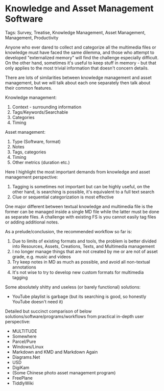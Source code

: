 # Knowledge and Asset Management Software

Tags: Survey, Treatise, Knowledge Management, Asset Management, Management, Productivity

Anyone who ever dared to collect and categorize all the multimedia files or knowledge must have faced the same dilemma, and those who attempt to developed "externalized memory" will find the challenge especially difficult. On the other hand, sometimes it's useful to keep stuff in memory - but that only applies to the most trivial information that doesn't concern details.

There are lots of similarities between knowledge management and asset management, but we will talk about each one separately then talk about their common features.

Knowledge management:

1. Context - surrounding information
2. Tags/Keywords/Searchable
3. Categories
4. Timing

Asset management:

1. Type (Software, format)
2. Notes
3. Tags, categories
4. Timing
5. Other metrics (duration etc.)

Here I highlight the most important demands from knowledge and asset management perspective:

1. Tagging is sometimes not important but can be highly useful, on the other hand, is searching is possible, it's equivalent to a full text search
2. Clue or sequential categorization is most effective

One major different between textual knowledge and multimedia file is the former can be managed inside a single MD file while the latter must be done as separate files. A challenge with existing FS is you cannot easily tag files or adding additional notes.

As a prelude/conclusion, the recommended workflow so far is:

1. Due to limits of existing formats and tools, the problem is better divided into Resources, Assets, Creations, Texts, and Multimedia management
2. I no longer manage things that are not created by me or are not of asset grade, e.g. music and videos
3. Try keep notes in MD as much as possible, and avoid all non-textual annotations
4. It's not wise to try to develop new custom formats for multimedia tagging

Some absolutely shitty and useless (or barely functional) solutions:

* YouTube playlist is garbage (but its searching is good, so honestly YouTube doesn't need it)

Detailed but succinct comparison of below solutions/software/programs/workflows from practical in-depth user perspective:

* MULTITUDE
* Somewhere
* Parcel/Pure
* Windows/Linux
* Markdown and KMD and Markdown Again
* Diagrams.Net
* USD
* DigiKam
* (Some Chinese photo asset management program)
* FreePlane
* TiddlyWiki